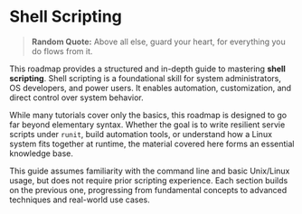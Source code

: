 # Shell Scripting

> **Random Quote:** Above all else, guard your heart, for everything you do flows from it.

This roadmap provides a structured and in-depth guide to mastering **shell scripting**. Shell scripting is a foundational skill for system administrators, OS developers, and power users. It enables automation, customization, and direct control over system behavior.

While many tutorials cover only the basics, this roadmap is designed to go far beyond elementary syntax. Whether the goal is to write resilient servie scripts under `runit`, build automation tools, or understand how a Linux system fits together at runtime, the material covered here forms an essential knowledge base.

This guide assumes familiarity with the command line and basic Unix/Linux usage, but does not require prior scripting experience. Each section builds on the previous one, progressing from fundamental concepts to advanced techniques and real-world use cases.
